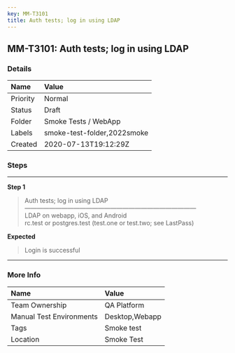 ```yaml
---
key: MM-T3101
title: Auth tests; log in using LDAP
---
```


## MM-T3101: Auth tests; log in using LDAP

### Details

| Name     | Value                       |
| :------- | :-------------------------- |
| Priority | Normal                      |
| Status   | Draft                       |
| Folder   | Smoke Tests / WebApp        |
| Labels   | smoke-test-folder,2022smoke |
| Created  | 2020-07-13T19:12:29Z        |

### Steps

<hr/>

**Step 1**

> <article>Auth tests; log in using LDAP<br />&mdash;&mdash;&mdash;&mdash;&mdash;&mdash;&mdash;&mdash;&mdash;&mdash;&mdash;&mdash;&mdash;&mdash;&mdash;&mdash;&mdash;&mdash;&mdash;&mdash;&mdash;&mdash;&mdash;&mdash;&mdash;&mdash;&mdash;&mdash;<br />LDAP on webapp, iOS, and Android<br />rc.test or postgres.test (test.one or test.two; see LastPass)</article>

**Expected**

> <article>Login is successful</article>

<hr/>

### More Info

| Name                     | Value          |
| :----------------------- | :------------- |
| Team Ownership           | QA Platform    |
| Manual Test Environments | Desktop,Webapp |
| Tags                     | Smoke test     |
| Location                 | Smoke Test     |
